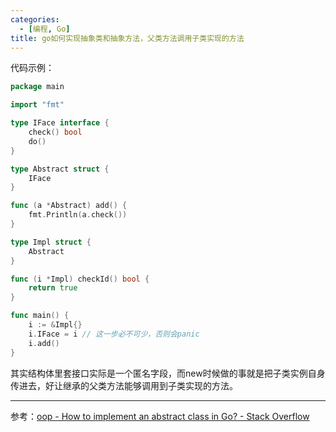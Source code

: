 ```yaml
---
categories:
  - [编程, Go]
title: go如何实现抽象类和抽象方法，父类方法调用子类实现的方法
---
```


代码示例：

```go
package main

import "fmt"

type IFace interface {
    check() bool
    do()
}

type Abstract struct {
    IFace
}

func (a *Abstract) add() {
    fmt.Println(a.check())
}

type Impl struct {
    Abstract
}

func (i *Impl) checkId() bool {
    return true
}

func main() {
    i := &Impl{}
    i.IFace = i // 这一步必不可少，否则会panic
    i.add()
}
```

其实结构体里套接口实际是一个匿名字段，而new时候做的事就是把子类实例自身传进去，好让继承的父类方法能够调用到子类实现的方法。

***

参考：[oop - How to implement an abstract class in Go? - Stack Overflow](https://stackoverflow.com/questions/30261032/how-to-implement-an-abstract-class-in-go)